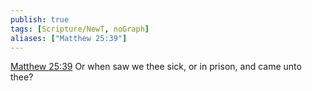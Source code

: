 ```yaml
---
publish: true
tags: [Scripture/NewT, noGraph]
aliases: ["Matthew 25:39"]
---
```

[Matthew 25:39](https://churchofjesuschrist.org/study/scriptures/nt/matt/25?lang=eng&id=p39#p39) Or when saw we thee sick, or in prison, and came unto thee?
